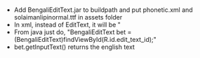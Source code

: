 <h3> </h3>

<p>
<ul>
<li> Add BengaliEditText.jar to buildpath and put phonetic.xml and solaimanlipinormal.ttf in assets folder </li>
<li>In xml, instead of EditText, it will be  "<androidbangladesh.BengaliEditText /&#62;" </li>
<li> From java just do, "BengaliEditText bet = (BengaliEditText)findViewById(R.id.edit_text_id);" </li>
<li> bet.getInputText() returns the english text </li>
</ul>
</p>
